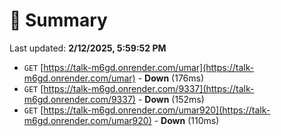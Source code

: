 # 📖 Summary
Last updated: **2/12/2025, 5:59:52 PM**

- `GET` [https://talk-m6gd.onrender.com/umar](https://talk-m6gd.onrender.com/umar) - **Down** (176ms)
- `GET` [https://talk-m6gd.onrender.com/9337](https://talk-m6gd.onrender.com/9337) - **Down** (152ms)
- `GET` [https://talk-m6gd.onrender.com/umar920](https://talk-m6gd.onrender.com/umar920) - **Down** (110ms)
